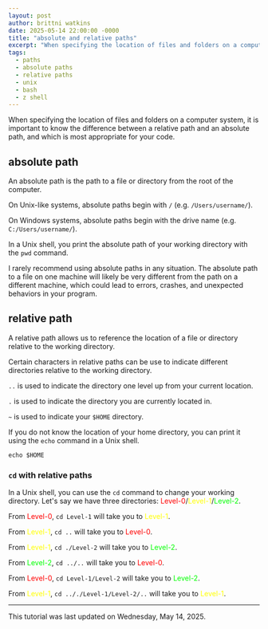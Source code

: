 ```yaml
---
layout: post
author: brittni watkins
date: 2025-05-14 22:00:00 -0000
title: "absolute and relative paths"
excerpt: "When specifying the location of files and folders on a computer system, it is important to know the difference between a relative path and an absolute path, and which is most appropriate for your code."
tags:
  - paths
  - absolute paths
  - relative paths
  - unix
  - bash
  - z shell
---
```


When specifying the location of files and folders on a computer system, it is important to know the difference between a relative path and an absolute path, and which is most appropriate for your code.

## absolute path

An absolute path is the path to a file or directory from the root of the computer.

On Unix-like systems, absolute paths begin with `/` (e.g. `/Users/username/`).

On Windows systems, absolute paths begin with the drive name (e.g. `C:/Users/username/`).

In a Unix shell, you print the absolute path of your working directory with the `pwd` command.

I rarely recommend using absolute paths in any situation.  The absolute path to a file on one machine will likely be very different from the path on a different machine, which could lead to errors, crashes, and unexpected behaviors in your program.

## relative path

A relative path allows us to reference the location of a file or directory relative to the working directory.

Certain characters in relative paths can be use to indicate different directories relative to the working directory.

`..` is used to indicate the directory one level up from your current location.

`.` is used to indicate the directory you are currently located in.

`~` is used to indicate your `$HOME` directory.

If you do not know the location of your home directory, you can print it using the `echo` command in a Unix shell.

```shell
echo $HOME
```

<!-- add link to useful unix commands post -->

### `cd` with relative paths

In a Unix shell, you can use the `cd` command to change your working directory. Let's say we have three directories: <span style="color: red;">Level-0</span>/<span style="color: yellow;">Level-1</span>/<span style="color: lime;">Level-2</span>.

From <span style="color: red;">Level-0</span>, `cd Level-1` will take you to <span style="color: yellow;">Level-1</span>.

From <span style="color: yellow;">Level-1</span>, `cd ..` will take you to <span style="color: red;">Level-0</span>.

From <span style="color: yellow;">Level-1</span>, `cd ./Level-2` will take you to <span style="color: lime;">Level-2</span>.

From <span style="color: lime;">Level-2</span>, `cd ../..` will take you to <span style="color: red;">Level-0</span>.

From <span style="color: red;">Level-0</span>, `cd Level-1/Level-2` will take you to <span style="color: lime;">Level-2</span>.

From <span style="color: yellow;">Level-1</span>, `cd .././Level-1/Level-2/..` will take you to <span style="color: yellow;">Level-1</span>.

<!-- add link to useful unix commands post -->

----

This tutorial was last updated on Wednesday, May 14, 2025.
